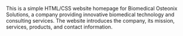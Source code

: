 This is a simple HTML/CSS website homepage for Biomedical Osteonix Solutions, a company providing innovative biomedical technology and consulting services. The website introduces the company, its mission, services, products, and contact information.
